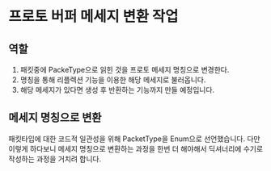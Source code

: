 # 프로토 버퍼 메세지 변환 작업

## 역할

1. 패킷중에 PackeType으로 읽힌 것을 프로토 메세지 명칭으로 변경한다.
2. 명칭을 통해 리플렉션 기능을 이용한 해당 메세지로 불러옵니다.
3. 해당 메세지가 있다면 생성 후 반환하는 기능까지 만들 예정입니다.


## 메세지 명칭으로 변환

패킷타입에 대한 코드적 일관성을 위해 PacketType을 Enum으로 선언했습니다.
다만 이렇게 하다보니 메세지 명칭으로 변환하는 과정을 한번 더 해야해서 딕셔너리에 수기로 작성하는 과정을 거치려 합니다.

